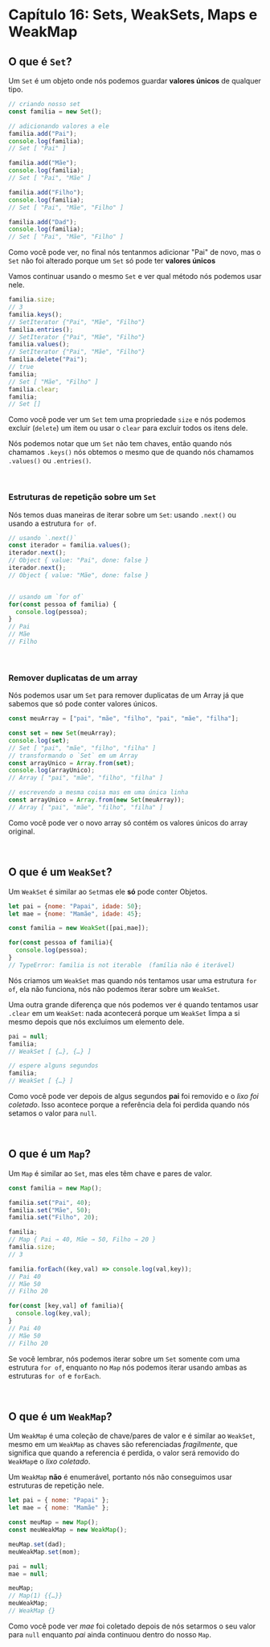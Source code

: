 # Capítulo 16: Sets, WeakSets, Maps e WeakMap

## O que é `Set`?

Um `Set` é um objeto onde nós podemos guardar **valores únicos** de qualquer tipo.

```js
// criando nosso set
const familia = new Set();

// adicionando valores a ele
familia.add("Pai");
console.log(familia);
// Set [ "Pai" ]

familia.add("Mãe");
console.log(familia);
// Set [ "Pai", "Mãe" ]

familia.add("Filho");
console.log(familia);
// Set [ "Pai", "Mãe", "Filho" ]

familia.add("Dad");
console.log(familia);
// Set [ "Pai", "Mãe", "Filho" ]
```

Como você pode ver, no final nós tentanmos adicionar "Pai" de novo, mas o `Set` não foi alterado porque um `Set` só pode ter **valores únicos**

Vamos continuar usando o mesmo `Set` e ver qual método nós podemos usar nele.

``` js
familia.size;
// 3
familia.keys();
// SetIterator {"Pai", "Mãe", "Filho"}
familia.entries();
// SetIterator {"Pai", "Mãe", "Filho"}
familia.values();
// SetIterator {"Pai", "Mãe", "Filho"}
familia.delete("Pai");
// true
familia;
// Set [ "Mãe", "Filho" ]
familia.clear;
familia;
// Set []
```

Como você pode ver um `Set` tem uma propriedade `size` e nós podemos excluir (`delete`) um item ou usar o `clear` para excluir todos os itens dele.

Nós podemos notar que um `Set` não tem chaves, então quando nós chamamos `.keys()` nós obtemos o mesmo que de quando nós chamamos `.values()` ou `.entries()`.

&nbsp;

### Estruturas de repetição sobre um `Set`

Nós temos duas maneiras de iterar sobre um `Set`: usando `.next()` ou usando a estrutura `for of`.

``` js
// usando `.next()`
const iterador = familia.values();
iterador.next();
// Object { value: "Pai", done: false }
iterador.next();
// Object { value: "Mãe", done: false }


// usando um `for of`
for(const pessoa of familia) {
  console.log(pessoa);
}
// Pai
// Mãe
// Filho
```

&nbsp;

### Remover duplicatas de um array

Nós podemos usar um `Set` para remover duplicatas de um Array já que sabemos que só pode conter valores únicos.

```js
const meuArray = ["pai", "mãe", "filho", "pai", "mãe", "filha"];

const set = new Set(meuArray);
console.log(set);
// Set [ "pai", "mãe", "filho", "filha" ]
// transformando o `Set` em um Array
const arrayUnico = Array.from(set);
console.log(arrayUnico);
// Array [ "pai", "mãe", "filho", "filha" ]

// escrevendo a mesma coisa mas em uma única linha
const arrayUnico = Array.from(new Set(meuArray));
// Array [ "pai", "mãe", "filho", "filha" ]
```

Como você pode ver o novo array só contém os valores únicos do array original.

&nbsp;

## O que é um `WeakSet`?

Um `WeakSet` é similar ao `Set`mas ele **só** pode conter Objetos.


``` js
let pai = {nome: "Papai", idade: 50};
let mae = {nome: "Mamãe", idade: 45};

const familia = new WeakSet([pai,mae]);

for(const pessoa of familia){
  console.log(pessoa);
}
// TypeError: familia is not iterable  (família não é iterável)
```

Nós criamos um `WeakSet` mas quando nós tentamos usar uma estrutura `for of`, ela não funciona, nós não podemos iterar sobre um `WeakSet`.

Uma outra grande diferença que nós podemos ver é quando tentamos usar `.clear` em um `WeakSet`: nada acontecerá porque um `WeakSet` limpa a si mesmo depois que nós excluimos um elemento dele.

```js
pai = null;
familia;
// WeakSet [ {…}, {…} ]

// espere alguns segundos
familia;
// WeakSet [ {…} ]
```

Como você pode ver depois de algus segundos **pai** foi removido e o *lixo foi coletado*. Isso acontece porque a referência dela foi perdida quando nós setamos o valor para `null`.

&nbsp;

## O que é um `Map`?

Um `Map` é similar ao `Set`, mas eles têm chave e pares de valor.

```js
const familia = new Map();

familia.set("Pai", 40);
familia.set("Mãe", 50);
familia.set("Filho", 20);

familia;
// Map { Pai → 40, Mãe → 50, Filho → 20 }
familia.size;
// 3

familia.forEach((key,val) => console.log(val,key));
// Pai 40
// Mãe 50
// Filho 20

for(const [key,val] of familia){
  console.log(key,val);
}
// Pai 40
// Mãe 50
// Filho 20
```

Se você lembrar, nós podemos iterar sobre um `Set` somente com uma estrutura `for of`, enquanto no `Map` nós podemos iterar usando ambas as estruturas `for of` e `forEach`.

&nbsp;

## O que é um `WeakMap`?

Um `WeakMap` é uma coleção de chave/pares de valor e é similar ao `WeakSet`, mesmo em um `WeakMap` as chaves são referenciadas *fragilmente*, que significa que quando a referencia é perdida, o valor será removido do `WeakMap`e o *lixo coletado*.


Um `WeakMap` **não** é enumerável, portanto nós não conseguimos usar estruturas de repetição nele.

```js
let pai = { nome: "Papai" };
let mae = { nome: "Mamãe" };

const meuMap = new Map();
const meuWeakMap = new WeakMap();

meuMap.set(dad);
meuWeakMap.set(mom);

pai = null;
mae = null;

meuMap;
// Map(1) {{…}}
meuWeakMap;
// WeakMap {}
```

Como você pode ver *mae* foi coletado depois de nós setarmos o seu valor para `null` enquanto *pai* ainda continuou dentro do nosso `Map`.

